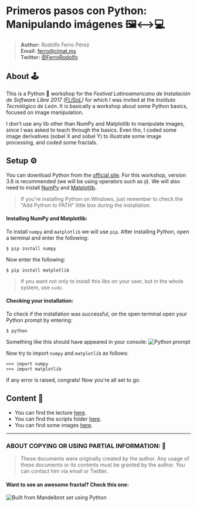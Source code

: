 # Primeros pasos con Python: Manipulando imágenes 🖼⟷💻

> **Author:** Rodolfo Ferro Pérez <br/>
> **Email:** [ferro@cimat.mx](ferro@cimat.mx) <br/>
> **Twitter:** [@FerroRodolfo](http://twitter.com/FerroRodolfo) <br/>

## About 🕹

This is a Python 🐍 workshop for the *Festival Latinoamericano de Instalación de Software Libre 2017 ([FLISoL](http://flisol.itleon.edu.mx))* for which I was invited at the *Instituto Tecnológico de León*. It is basically a workshop about some Python basics, focused on image manipulation.

I don't use any lib other than NumPy and Matplotlib to manipulate images, since I was asked to teach through the basics. Even tho, I coded some image derivatives (sobel X and sobel Y) to illustrate some image processing, and coded some fractals.


## Setup ⚙️

You can download Python from the [official site](https://www.python.org/downloads/). For this workshop, version 3.6 is recommended (we will be using operators such as `@`). We will also need to install [NumPy](http://numpy.org) and [Matplotlib](http://matplotlib.org).

> If you're installing Python on Windows, just remember to check the "Add Python to PATH" little box during the installation.

#### Installing NumPy and Matplotlib:

To install `numpy` and `matplotlib` we will use `pip`. After installing Python, open a terminal and enter the following:
```
$ pip install numpy
```

Now enter the following:
```
$ pip install matplotlib
```

> If you want not only to install this libs on your user, but in the whole system, use `sudo`.

#### Checking your installation:

To check if the installation was successful, on the open terminal open your Python prompt by entering:
```
$ python
```
Something like this should have appeared in your console:
![Python prompt](https://github.com/RodolfoFerro/FLISoL17/blob/master/imgs/prompt.png "Python prompt")

Now try to import `numpy` and `matplotlib` as follows:
```
>>> import numpy
>>> import matplotlib
```
If any error is raised, congrats! Now you're all set to go.

## Content 👾

* You can find the lecture [here](https://github.com/RodolfoFerro/FLISoL17/blob/master/lecture/python.pdf).
* You can find the scripts folder [here](https://github.com/RodolfoFerro/FLISoL17/tree/master/scripts).
* You can find some images [here](https://github.com/RodolfoFerro/FLISoL17/tree/master/imgs).

***

### ABOUT COPYING OR USING PARTIAL INFORMATION: 🔐
> These documents were originally created by the author.
> Any usage of these documents or its contents must be granted by the author.
> You can contact him via email or Twitter.


#### Want to see an awesome fractal? Check this one:
![Built from Mandelbrot set using Python](https://github.com/RodolfoFerro/FLISoL17/blob/master/imgs/mandel4.png "Built from Mandelbrot set using Python")
